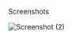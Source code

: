 Screenshots

![Screenshot (2)](https://user-images.githubusercontent.com/67537548/131327492-b87978ce-332f-44cc-a277-bb3723204d77.png)
